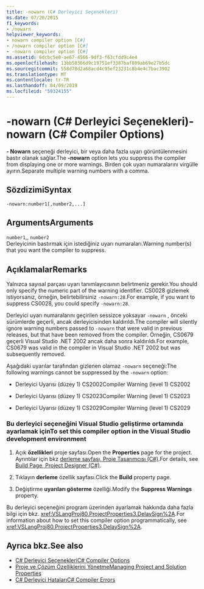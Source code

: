 ```yaml
---
title: -nowarn (C# Derleyici Seçenekleri)
ms.date: 07/20/2015
f1_keywords:
- /nowarn
helpviewer_keywords:
- nowarn compiler option [C#]
- /nowarn compiler option [C#]
- -nowarn compiler option [C#]
ms.assetid: 6dcbc5e8-ae67-4566-9df3-f63cfdd9c4e4
ms.openlocfilehash: 13bb50366d9c19751ef3387baf809ab69e27b5dc
ms.sourcegitcommit: 558d78d2a68acd4c95ef23231c8b4e4c7bac3902
ms.translationtype: MT
ms.contentlocale: tr-TR
ms.lasthandoff: 04/09/2019
ms.locfileid: "59324155"
---
```

# <a name="-nowarn-c-compiler-options"></a><span data-ttu-id="25eb7-102">-nowarn (C# Derleyici Seçenekleri)</span><span class="sxs-lookup"><span data-stu-id="25eb7-102">-nowarn (C# Compiler Options)</span></span>
<span data-ttu-id="25eb7-103">**- Nowarn** seçeneği derleyici, bir veya daha fazla uyarı görüntülenmesini bastır olanak sağlar.</span><span class="sxs-lookup"><span data-stu-id="25eb7-103">The **-nowarn** option lets you suppress the compiler from displaying one or more warnings.</span></span> <span data-ttu-id="25eb7-104">Birden çok uyarı numaralarını virgülle ayırın.</span><span class="sxs-lookup"><span data-stu-id="25eb7-104">Separate multiple warning numbers with a comma.</span></span>  
  
## <a name="syntax"></a><span data-ttu-id="25eb7-105">Sözdizimi</span><span class="sxs-lookup"><span data-stu-id="25eb7-105">Syntax</span></span>  
  
```console  
-nowarn:number1[,number2,...]  
```  
  
## <a name="arguments"></a><span data-ttu-id="25eb7-106">Arguments</span><span class="sxs-lookup"><span data-stu-id="25eb7-106">Arguments</span></span>  
 `number1`<span data-ttu-id="25eb7-107">,</span><span class="sxs-lookup"><span data-stu-id="25eb7-107">,</span></span> `number2`  
 <span data-ttu-id="25eb7-108">Derleyicinin bastırmak için istediğiniz uyarı numaraları.</span><span class="sxs-lookup"><span data-stu-id="25eb7-108">Warning number(s) that you want the compiler to suppress.</span></span>  
  
## <a name="remarks"></a><span data-ttu-id="25eb7-109">Açıklamalar</span><span class="sxs-lookup"><span data-stu-id="25eb7-109">Remarks</span></span>  
 <span data-ttu-id="25eb7-110">Yalnızca sayısal parçası uyarı tanımlayıcısının belirtmeniz gerekir.</span><span class="sxs-lookup"><span data-stu-id="25eb7-110">You should only specify the numeric part of the warning identifier.</span></span> <span data-ttu-id="25eb7-111">CS0028 gizlemek istiyorsanız, örneğin, belirtebilirsiniz `-nowarn:28`.</span><span class="sxs-lookup"><span data-stu-id="25eb7-111">For example, if you want to suppress CS0028, you could specify `-nowarn:28`.</span></span>  
  
 <span data-ttu-id="25eb7-112">Derleyici uyarı numaralarını geçirilen sessizce yoksayar `-nowarn` , önceki sürümlerde geçerli, ancak derleyicisinden kaldırıldı.</span><span class="sxs-lookup"><span data-stu-id="25eb7-112">The compiler will silently ignore warning numbers passed to `-nowarn` that were valid in previous releases, but that have been removed from the compiler.</span></span> <span data-ttu-id="25eb7-113">Örneğin, CS0679 geçerli Visual Studio .NET 2002 ancak daha sonra kaldırıldı.</span><span class="sxs-lookup"><span data-stu-id="25eb7-113">For example, CS0679 was valid in the compiler in Visual Studio .NET 2002 but was subsequently removed.</span></span>  
  
 <span data-ttu-id="25eb7-114">Aşağıdaki uyarılar tarafından gizlenen olamaz `-nowarn` seçeneği:</span><span class="sxs-lookup"><span data-stu-id="25eb7-114">The following warnings cannot be suppressed by the `-nowarn` option:</span></span>  
  
-   <span data-ttu-id="25eb7-115">Derleyici Uyarısı (düzey 1) CS2002</span><span class="sxs-lookup"><span data-stu-id="25eb7-115">Compiler Warning (level 1) CS2002</span></span>  
  
-   <span data-ttu-id="25eb7-116">Derleyici Uyarısı (düzey 1) CS2023</span><span class="sxs-lookup"><span data-stu-id="25eb7-116">Compiler Warning (level 1) CS2023</span></span>  
  
-   <span data-ttu-id="25eb7-117">Derleyici Uyarısı (düzey 1) CS2029</span><span class="sxs-lookup"><span data-stu-id="25eb7-117">Compiler Warning (level 1) CS2029</span></span>  
  
### <a name="to-set-this-compiler-option-in-the-visual-studio-development-environment"></a><span data-ttu-id="25eb7-118">Bu derleyici seçeneğini Visual Studio geliştirme ortamında ayarlamak için</span><span class="sxs-lookup"><span data-stu-id="25eb7-118">To set this compiler option in the Visual Studio development environment</span></span>  
  
1. <span data-ttu-id="25eb7-119">Açık **özellikleri** proje sayfası.</span><span class="sxs-lookup"><span data-stu-id="25eb7-119">Open the **Properties** page for the project.</span></span> <span data-ttu-id="25eb7-120">Ayrıntılar için bkz [derleme sayfası, Proje Tasarımcısı (C#)](/visualstudio/ide/reference/build-page-project-designer-csharp).</span><span class="sxs-lookup"><span data-stu-id="25eb7-120">For details, see [Build Page, Project Designer (C#)](/visualstudio/ide/reference/build-page-project-designer-csharp).</span></span>  
  
2. <span data-ttu-id="25eb7-121">Tıklayın **derleme** özellik sayfası.</span><span class="sxs-lookup"><span data-stu-id="25eb7-121">Click the **Build** property page.</span></span>  
  
3. <span data-ttu-id="25eb7-122">Değiştirme **uyarıları gösterme** özelliği.</span><span class="sxs-lookup"><span data-stu-id="25eb7-122">Modify the **Suppress Warnings** property.</span></span>  
  
 <span data-ttu-id="25eb7-123">Bu derleyici seçeneğini program üzerinden ayarlamak hakkında daha fazla bilgi için bkz. <xref:VSLangProj80.ProjectProperties3.DelaySign%2A>.</span><span class="sxs-lookup"><span data-stu-id="25eb7-123">For information about how to set this compiler option programmatically, see <xref:VSLangProj80.ProjectProperties3.DelaySign%2A>.</span></span>  
  
## <a name="see-also"></a><span data-ttu-id="25eb7-124">Ayrıca bkz.</span><span class="sxs-lookup"><span data-stu-id="25eb7-124">See also</span></span>

- [<span data-ttu-id="25eb7-125">C# Derleyici Seçenekleri</span><span class="sxs-lookup"><span data-stu-id="25eb7-125">C# Compiler Options</span></span>](../../../csharp/language-reference/compiler-options/index.md)
- [<span data-ttu-id="25eb7-126">Proje ve Çözüm Özelliklerini Yönetme</span><span class="sxs-lookup"><span data-stu-id="25eb7-126">Managing Project and Solution Properties</span></span>](/visualstudio/ide/managing-project-and-solution-properties)
- [<span data-ttu-id="25eb7-127">C# Derleyici Hataları</span><span class="sxs-lookup"><span data-stu-id="25eb7-127">C# Compiler Errors</span></span>](../../../csharp/language-reference/compiler-messages/index.md)
